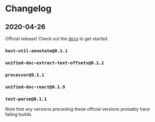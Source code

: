 # Changelog

## 2020-04-26
Official release!  Check out the [docs][docs] to get started.

### `hast-util-annotate@0.1.1`
### `unified-doc-extract-text-offsets@0.1.1`
### `processor@0.1.1`
### `unified-doc-react@0.1.9`
### `text-parse@0.1.1`

Note that any versions preceding these official versions probably have failing builds.


<!-- Links -->
[docs]: https://unified-doc.netlify.com/
